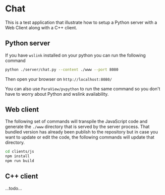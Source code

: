 # Chat

This is a test application that illustrate how to setup a Python server with a Web Client along with a C++ client.

## Python server

If you have `wslink` installed on your python you can run the following command

```sh
python ./server/chat.py --content ./www --port 8080
```

Then open your browser on `http://localhost:8080/`

You can also use `ParaView/pvpython` to run the same command so you don't have to worry about Python and wslink availability.

## Web client

The following set of commands will transpile the JavaScript code and generate the `./www` directory that is served by the server process.
That bundled version has already been publish to the repository but in case you want to update or edit the code, the following commands will update that directory.

```sh
cd clients/js
npm install
npm run build
```

## C++ client

...todo...

